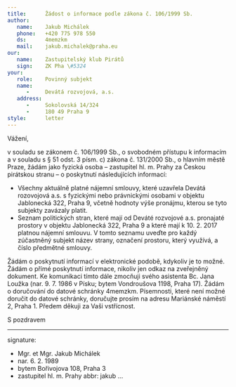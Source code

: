 ```yaml
---
title:      Žádost o informace podle zákona č. 106/1999 Sb.
author:
   name:    Jakub Michálek
   phone:   +420 775 978 550
   ds:      4memzkm
   mail:    jakub.michalek@praha.eu
our:
   name:    Zastupitelský klub Pirátů
   sign:    ZK Pha \#5324
your:
   role:    Povinný subjekt
   name:    
      -     Devátá rozvojová, a.s.
   address:
      -     Sokolovská 14/324
      -     180 49 Praha 9
style:      letter
---
```


Vážení,

v souladu se zákonem č. 106/1999 Sb., o svobodném přístupu k informacím a v souladu s § 51 odst. 3 písm. c) zákona č. 131/2000 Sb., o hlavním městě Praze, žádám jako fyzická osoba – zastupitel hl. m. Prahy za Českou pirátskou stranu – o poskytnutí následujících informací:

* Všechny aktuálně platné nájemní smlouvy, které uzavřela Devátá rozovojová a.s. s fyzickými nebo právnickými osobami v objektu Jablonecká 322, Praha 9, včetně hodnoty výše pronájmu, kterou se tyto subjekty zavázaly platit.
* Seznam politických stran, které mají od Deváté rozvojové a.s. pronajaté prostory v objektu Jablonecká 322, Praha 9 a které mají k 10. 2. 2017 platnou nájemní smlouvu. V tomto seznamu uveďte pro každý zúčastněný subjekt název strany, označení prostoru, který využívá, a číslo předmětné smlouvy. 

Žádám o poskytnutí informací v elektronické podobě, kdykoliv je to možné. Žádám o přímé poskytnutí informace, nikoliv jen odkaz na zveřejněný dokument. Ke komunikaci tímto dále zmocňuji svého asistenta Bc. Jana Loužka (nar. 9. 7. 1986 v Písku; bytem Vondroušova 1198, Praha 17). Žádám o doručování do datové schránky 4memzkm. Písemnosti, které není možné doručit do datové schránky, doručujte prosím na adresu Mariánské náměstí 2, Praha 1. Předem děkuji za Vaši vstřícnost.

S pozdravem

---
signature: 
  - Mgr. et Mgr. Jakub Michálek
  - nar. 6. 2. 1989
  - bytem Bořivojova 108, Praha 3
  - zastupitel hl. m. Prahy
abbr:       jakub
...
